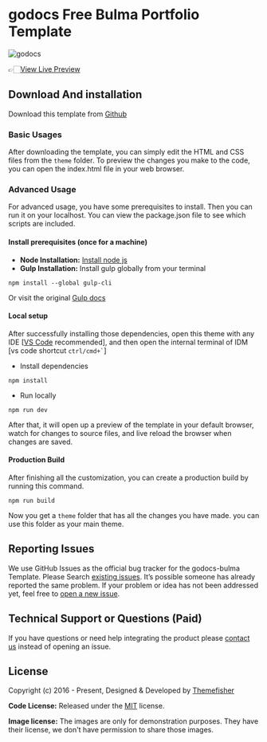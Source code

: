 # godocs Free Bulma Portfolio Template

![godocs](https://demo.themefisher.com/thumbnails/godocs.png)

👉🏻[View Live Preview](https://demo.themefisher.com/godocs-bulma/)

<!-- download -->
## Download And installation

Download this template from [Github](https://github.com/themefisher/godocs-bulma/archive/main.zip)

<!-- installation -->
### Basic Usages

After downloading the template, you can simply edit the HTML and CSS files from the `theme` folder. To preview the changes you make to the code, you can open the index.html file in your web browser.

### Advanced Usage

For advanced usage, you have some prerequisites to install. Then you can run it on your localhost. You can view the package.json file to see which scripts are included.

#### Install prerequisites (once for a machine)

* **Node Installation:** [Install node js](https://nodejs.org/en/download/)
* **Gulp Installation:** Install gulp globally from your terminal

```
npm install --global gulp-cli
```

Or visit the original [Gulp docs](https://gulpjs.com/docs/en/getting-started/quick-start)

#### Local setup

After successfully installing those dependencies, open this theme with any IDE [[VS Code](https://code.visualstudio.com/) recommended], and then open the internal terminal of IDM [vs code shortcut <code>ctrl/cmd+\`</code>]

* Install dependencies

```
npm install
```

* Run locally

```
npm run dev
```

After that, it will open up a preview of the template in your default browser, watch for changes to source files, and live reload the browser when changes are saved.

#### Production Build

After finishing all the customization, you can create a production build by running this command.

```
npm run build
```

Now you get a `theme` folder that has all the changes you have made. you can use this folder as your main theme.

<!-- reporting issue -->
## Reporting Issues

We use GitHub Issues as the official bug tracker for the godocs-bulma Template. Please Search [existing issues](https://github.com/themefisher/godocs-bulma/issues). It’s possible someone has already reported the same problem.
If your problem or idea has not been addressed yet, feel free to [open a new issue](https://github.com/themefisher/godocs-bulma/issues).

<!-- support -->
## Technical Support or Questions (Paid)

If you have questions or need help integrating the product please [contact us](mailto:mehedi@themefisher.com) instead of opening an issue.

<!-- licence -->
## License

Copyright (c) 2016 - Present, Designed & Developed by [Themefisher](https://themefisher.com)

**Code License:** Released under the [MIT](https://github.com/themefisher/godocs-bulma/blob/main/LICENSE) license.

**Image license:** The images are only for demonstration purposes. They have their license, we don't have permission to share those images.

